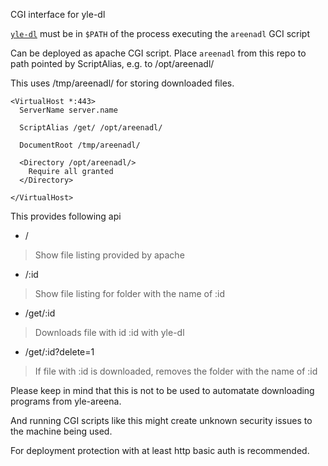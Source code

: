 CGI interface for yle-dl

[`yle-dl`](http://aajanki.github.io/yle-dl/) must be in `$PATH` of the process executing the `areenadl` GCI script

Can be deployed as apache CGI script.
Place `areenadl` from this repo to path pointed by ScriptAlias, e.g. to /opt/areenadl/

This uses /tmp/areenadl/ for storing downloaded files.

```
<VirtualHost *:443>
  ServerName server.name

  ScriptAlias /get/ /opt/areenadl/

  DocumentRoot /tmp/areenadl/

  <Directory /opt/areenadl/>
    Require all granted
  </Directory>

</VirtualHost>
```


This provides following api

* /
> Show file listing provided by apache

* /:id
> Show file listing for folder with the name of :id

* /get/:id
> Downloads file with id :id with yle-dl

* /get/:id?delete=1
> If file with :id is downloaded, removes the folder with the name of :id





Please keep in mind that this is not to be used to automatate downloading programs from yle-areena.

And running CGI scripts like this might create unknown security issues to the machine being used.

For deployment protection with at least http basic auth is recommended.

